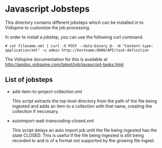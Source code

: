 Javascript Jobsteps
===================

This directory contains different jobsteps which can be installed in
to Vidispine to customize the job processing.

In order to install a jobstep, you can use the following curl command.

```
# cat filename.xml | curl -X POST --data-binary @- -H "Content-type: application/xml" -u admin http://hostname:8080/API/task-definition
```

The Vidispine documentation for this is available at
http://apidoc.vidispine.com/latest/job/javascript-tasks.html

List of jobsteps
----------------

* add-item-to-project-collection.xml

   This script extracts the top level directory from the path of the
   file being ingested and adds an item to a collection with that
   name, creating the collection if neccesary.

* autoimport-wait-transcoding-closed.xml

   This script delays an auto import job until the file being ingested
   has the state CLOSED. This is useful if the file being ingested is
   still being recorded to and is of a format not supported by the
   growing file ingest.
